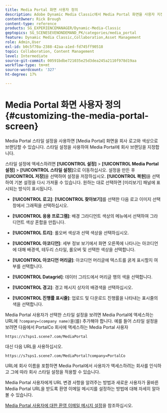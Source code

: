 ```yaml
---
title: Media Portal 화면 사용자 정의
description: Adobe Dynamic Media Classic에서 Media Portal 화면을 사용자 지정하는 방법을 알아봅니다.
contentOwner: Rick Brough
content-type: reference
products: SG_EXPERIENCEMANAGER/Dynamic-Media-Classic
geptopics: SG_SCENESEVENONDEMAND_PK/categories/media_portal
feature: Dynamic Media Classic,Collaboration,Asset Management
role: Admin,User
exl-id: b0c5f70a-2388-42aa-a1ed-fd745ff90518
topic: Collaboration, Content Management
level: Intermediate
source-git-commit: 00591bdbe721035e25d3dea245a2110f978d19aa
workflow-type: tm+mt
source-wordcount: '327'
ht-degree: 17%

---
```


# Media Portal 화면 사용자 정의{#customizing-the-media-portal-screen}

Media Portal 스타일 설정을 사용하면 [Media Portal] 화면을 회사 로고와 색상으로 브랜딩할 수 있습니다. 스타일 설정을 사용하여 Media Portal에 회사 브랜딩을 지정합니다.

스타일 설정에 액세스하려면 **[!UICONTROL 설정]** > **[!UICONTROL Media Portal 설정]** > **[!UICONTROL 스타일 설정]**&#x200B;으로 이동하십시오. 설정을 만든 후 **[!UICONTROL 저장]**&#x200B;을 선택하여 설정을 저장하십시오. **[!UICONTROL 복원]**&#x200B;을 선택하여 기본 설정을 다시 가져올 수 있습니다. 원하는 대로 선택하면 [미리보기] 패널에 표시되는 방식이 표시됩니다.

* **[!UICONTROL 로고]**: **[!UICONTROL 찾아보기]**&#x200B;를 선택한 다음 로고 이미지 선택 창에서 그래픽을 선택하십시오.

* **[!UICONTROL 응용 프로그램]**: 배경 그라디언트 색상의 메뉴에서 선택하여 그라디언트 색상 혼합을 만듭니다.

* **[!UICONTROL 트리]**: 롤오버 색상과 선택 색상을 선택하십시오.

* **[!UICONTROL 아코디언]**: 세부 정보 보기에서 화면 오른쪽에 나타나는 아코디언에 대해 배경색, 테두리 스타일, 롤오버 및 선택한 색상을 선택합니다.

* **[!UICONTROL 아코디언 머리글]**: 아코디언 머리글에 텍스트를 굵게 표시할지 여부를 선택합니다.

* **[!UICONTROL Datagrid]**: 데이터 그리드에서 머리글 행의 색을 선택합니다.

* **[!UICONTROL 경고]**: 경고 메시지 상자의 배경색을 선택하십시오.

* **[!UICONTROL 진행률 표시줄]**: 업로드 및 다운로드 진행률을 나타내는 표시줄의 색을 선택합니다.

Media Portal 사용자가 선택한 스타일 설정을 보려면 Media Portal에 액세스하는 URL에 `?company=(company name)`을(를) 추가해야 합니다. 예를 들어 스타일 설정을 보려면 다음에서 PortalCo 회사에 액세스하는 Media Portal 사용자

`https://s7sps1.scene7.com/MediaPortal`

대신 다음 URL을 사용하십시오.

`https://s7sps1.scene7.com/MediaPortal?company=PortalCo`

URL에 회사 이름을 포함하면 Media Portal에서 사용자가 액세스하려는 회사를 인식하고 그에 따라 회사 스타일 설정을 적용할 수 있습니다.

Media Portal 사용자에게 URL 변경 사항을 알려주는 방법과 새로운 사용자가 올바른 Media Portal URL을 받도록 환영 이메일 메시지를 설정하는 방법에 대해 자세히 알아볼 수 있습니다.

[Media Portal 사용자에 대한 환영 이메일 메시지 설정](adding-media-portal-users.md#setting_up_the_welcome_e_mail_message_for_media_portal_users)을 참조하십시오.
